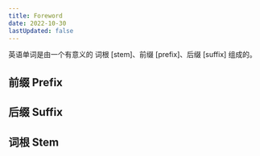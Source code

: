 ```yaml
---
title: Foreword
date: 2022-10-30
lastUpdated: false
---
```


英语单词是由一个有意义的 词根 [stem]、前缀 [prefix]、后缀 [suffix] 组成的。

## 前缀 Prefix

## 后缀 Suffix

## 词根 Stem
